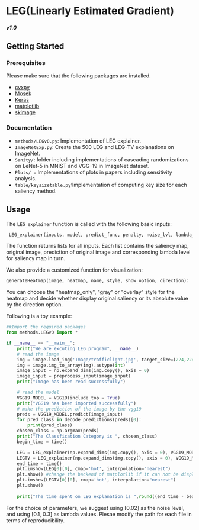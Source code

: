 <!--  [![Forks][forks-shield]][forks-url]
[![Stargazers][stars-shield]][stars-url]
[![Issues][issues-shield]][issues-url]-->




# LEG(Linearly Estimated Gradient)
##### v1.0
## Getting Started

### Prerequisites

Please make sure that the following packages are installed.

* [cvxpy](https://github.com/cvxgrp/cvxpy) 
* [Mosek](https://www.mosek.com/documentation/)
* [Keras](https://www.mosek.com/documentation/)
* [matplotlib](https://matplotlib.org/users/installing.html)
* [skimage](https://github.com/scikit-image/scikit-image)

### Documentation

* `methods/LEGv0.py`: Implementation of LEG explainer.
* `ImageNetExp.py`: Create the 500 LEG and LEG-TV explanations on ImageNet.
* `Sanity/`: folder including implementations of cascading randomizations on LeNet-5 in MNIST and VGG-19 in ImageNet dataset.
* `Plots/ :` Implementations of plots in papers including sensitivity analysis.
* `table/keysizetable.py`:Implementation of computing key size for each saliency method.

## Usage

The `LEG_explainer` function is called with the following basic inputs:
```python
 LEG_explainer(inputs, model, predict_func, penalty, noise_lvl, lambda_arr, num_sample):
```
The function returns lists for all inputs. Each list contains the saliency map, original image, prediction of original image and corresponding lambda level for saliency map in turn. 

We also provide a customized function for visualization:
```python
generateHeatmap(image, heatmap, name, style, show_option, direction):
```
You can choose the "heatmap_only", "gray" or "overlay" style for the heatmap and decide whether display original saliency or its absolute value by the direction option.

Following is a toy example:
```python
##Import the required packages
from methods.LEGv0 import * 

if __name__ == "__main__":
    print("We are excuting LEG program", __name__)
    # read the image
    img = image.load_img('Image/trafficlight.jpg', target_size=(224,224))
    img = image.img_to_array(img).astype(int)
    image_input = np.expand_dims(img.copy(), axis = 0)
    image_input = preprocess_input(image_input)
    print("Image has been read successfully")

    # read the model
    VGG19_MODEL = VGG19(include_top = True)
    print("VGG19 has been imported successfully")
    # make the prediction of the image by the vgg19
    preds = VGG19_MODEL.predict(image_input)
    for pred_class in decode_predictions(preds)[0]:
        print(pred_class)
    chosen_class = np.argmax(preds)
    print("The Classfication Category is ", chosen_class)
    begin_time = time()

    LEG = LEG_explainer(np.expand_dims(img.copy(), axis = 0), VGG19_MODEL, predict_vgg19, num_sample = 10000, penalty=None)
    LEGTV = LEG_explainer(np.expand_dims(img.copy(), axis = 0), VGG19_MODEL, predict_vgg19, num_sample = 10000, penalty='TV', lambda_arr = [0.1, 0.3])
    end_time = time()
    plt.imshow(LEG[0][0], cmap='hot', interpolation="nearest")
    plt.show() #change the backend of matplotlib if it can not be displayed 
    plt.imshow(LEGTV[0][0], cmap='hot', interpolation="nearest")
    plt.show()
    
    print("The time spent on LEG explanation is ",round((end_time - begin_time)/60,2), "mins") 
```

<!-- <img src="https://github.com/Paradise1008/LEG/blob/master/Result/shark_gray.jpg" width=400 /> <img src="https://github.com/Paradise1008/LEG/blob/master/Result/soccer_gray.jpg" width=400 /> -->

For the choice of parameters, we suggest using [0.02] as the noise level, and using [0.1, 0.3] as lambda values. Plesae modify the path for each file in terms of reproducibility.

<!-- MARKDOWN LINKS & IMAGES -->
<!-- https://www.markdownguide.org/basic-syntax/#reference-style-links -->
[forks-shield]: https://img.shields.io/github/forks/Paradise1008/LEG.svg?style=flat-square
[forks-url]: https://github.com/Paradise1008/LEG/network/members
[stars-shield]: https://img.shields.io/github/stars/Paradise1008/LEG.svg?style=flat-square
[stars-url]: https://github.com/Paradise1008/LEG/stargazers
[issues-shield]: https://img.shields.io/github/issues/Paradise1008/LEG.svg?style=flat-square
[issues-url]: https://github.com/Paradise1008/LEG/issues
